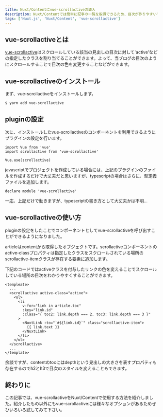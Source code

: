 ```yaml
---
title: Nuxt/Contentにvue-scrollactiveの導入
description: Nuxt/Contentでは簡単に記事の一覧を取得できるため、目次が作りやすいです。この記事ではvue-scrollactiveをNuxt/Contentのプロジェクトに導入して目次をデザインする方法を紹介します。
tags: ['Nuxt.js', 'Nuxt/Content', 'vue-scrollactive']
---
```


## vue-scrollactiveとは

[vue-scrollactive](https://github.com/eddiemf/vue-scrollactive)はスクロールしている該当の見出しの目次に対して'active'などの指定したクラスを割り当てることができます。よって、当ブログの目次のようにスクロールすることで目次の色を変更することなどができます。

## vue-scrollactiveのインストール

まず、vue-scrollactiveをインストールします。

``` bash
$ yarn add vue-scrollactive
```

## pluginの設定

次に、インストールしたvue-scrollactiveのコンポーネントを利用できるようにプラグインの設定を行います。

``` ts{}[scrollactive.ts]
import Vue from 'vue'
import scrollactive from 'vue-scrollactive'

Vue.use(scrollactive)
```

javascriptでプロジェクトを作成している場合には、上記のプラグインのファイルを作成するだけで大丈夫だと思いますが、typescriptの場合はさらに、型定義ファイルを追加します。

``` ts{}[types/vue-scrollactive.d.ts]
declare module 'vue-scrollactive'
```

一応、上記だけで動きますが、typescriptの書き方として大丈夫かは不明...

## vue-scrollactiveの使い方

pluginの設定をしたことでコンポーネントとしてvue-scrollactiveを呼び出すことができるようになりました。

articleはcontentから取得したオブジェクトです。scrollactiveコンポーネントのactive-classプロパティは指定したクラスをスクロールされている場所のscrollactive-itemクラスが存在する要素に追加します。

下記のコードではactiveクラスを付与したリンクの色を変えることでスクロールしている場所の目次をわかりやすくすることができます。

``` vue{}[components/toc.vue]
<templeate>
  ...
  <scrollactive active-class="active">
    <ul>
      <li
        v-for="link in article.toc"
        :key="link.id"
        :class="{ toc2: link.depth === 2, toc3: link.depth === 3 }"
      >
        <NuxtLink :to="`#${link.id}`" class="scrollactive-item">
          {{ link.text }}
        </NuxtLink>
      </li>
    </ul>
  </scrollactive>
  ...
</template>
```

余談ですが、contentのtocにはdepthという見出しの大きさを表すプロパティも存在するのでh2とh3で目次のスタイルを変えることもできます。

## 終わりに

この記事では、vue-scrollactiveをNuxt/Contentで使用する方法を紹介しました。紹介したもの以外にもvue-scrollactiveには様々なオプションがあるためぜひいろいろ試してみて下さい。
